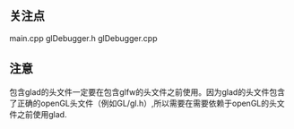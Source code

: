 ## 关注点
main.cpp
glDebugger.h
glDebugger.cpp

## 注意
包含glad的头文件一定要在包含glfw的头文件之前使用。因为glad的头文件包含了正确的openGL头文件（例如GL/gl.h）,所以需要在需要依赖于openGL的头文件之前使用glad.